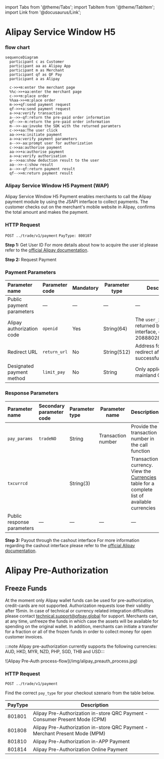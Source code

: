 import Tabs from '@theme/Tabs';
import TabItem from '@theme/TabItem';
import Link from '@docusaurus/Link';

# Alipay Service Window H5

### flow chart

```mermaid
sequenceDiagram
  participant c as Customer
  participant aa as Alipay App 
  participant m as Merchant
  participant qf as QF Pay
  participant a as Alipay
  
  c->>+m:enter the merchant page
  %%c->>+aa:enter the merchant page
  c->>+m:place order
  %%aa->>+m:place order
  m->>+qf:send payment request
  qf->>+a:send payment request
  a->>a:verify transaction
  a-->>-qf:return the pre-paid order information
  qf-->>-m:return the pre-paid order information
  m-->>-aa:invoke the SDK with the returned paramters
  c->>+aa:The user click
  aa->>+a:initiate payment
  a->>a:verify payment parameters
  a-->>-aa:prompt user for authorization
  c->>aa:authorise payment
  aa->>+a:authorise payment
  a->>a:verify authorisation
  a-->>aa:show deduction result to the user
  aa-->>-c:show result
  a-->>-qf:return payment result
  qf-->>m:return payment result
```

### Alipay Service Window H5 Payment (WAP)

Alipay Service Window H5 Payment enables merchants to call the Alipay payment module by using the JSAPI interface to collect payments. The customer checks out on the merchant's mobile website in Alipay, confirms the total amount and makes the payment.

### HTTP Request

`POST ../trade/v1/payment` `PayType: 800107`

**Step 1:** Get User ID
For more details about how to acquire the user id please refer to the [official Alipay documentation](https://docs.open.alipay.com/289/105656).

**Step 2:** Request Payment

### Payment Parameters

|Parameter name | Parameter code | Mandatory | Parameter type | Description |
|:----    |:---|:----- |-----   |----   |
|Public payment parameters |—  |— |—   |—   |
|Alipay authorization code|`openid`   |Yes  | String(64) |The `user_id` is returned by the interface, e.g. 2088802811715388 |
|Redirect URL | `return_url` | No | String(512) | Address for user redirect after successful payment |
|Designated payment method |`limit_pay`  |No |String   |Only applicable for mainland China   |

### Response Parameters

|Parameter name | Secondary parameter code | Parameter type | Parameter name | Description |
|:----    |:---|:----- |-----   |----   |
|`pay_params`|`tradeNO`   |String  | Transaction number| Provide the transaction number in the call function |
|`txcurrcd`  |  |  String(3) |   | Transaction currency. View the [Currencies](#currencies) table for a complete list of available currencies |
|Public response parameters |—  |— |—   |—   |

**Step 3:** Payout through the cashout interface
For more information regarding the cashout interface please refer to the [official Alipay documentation](https://docs.open.alipay.com/common/105591).

# Alipay Pre-Authorization

## Freeze Funds

At the moment only Alipay wallet funds can be used for pre-authorization, credit-cards are not supported. Authorization requests lose their validity after 15min. In case of technical or currency related integration difficulties please contact technical.support@qfpay.global for support. Merchants can, at any time, unfreeze the funds in which case the assets will be available for spending on the original wallet. In addition, merchants can initiate a transfer for a fraction or all of the frozen funds in order to collect money for open customer invoices.

:::note Alipay pre-authorization currently supports the following currencies: AUD, HKD, MYR, NZD, PHP, SGD, THB and USD:::

<Link href="/img/alipay_preauth_process.jpg" target="_blank">![Alipay Pre-Auth process-flow](/img/alipay_preauth_process.jpg)</Link> 

### HTTP Request

`POST ../trade/v1/payment` <br/>

Find the correct `pay_type` for your checkout szenario from the table below.

PayType | Description 
--------- | ------- 
801801 | Alipay Pre-Authorization in-store QRC Payment - Consumer Present Mode (CPM)
801808 | Alipay Pre-Authorization in-store QRC Payment - Merchant Present Mode (MPM)  
801810 | Alipay Pre-Authorization in-APP Payment
801814 | Alipay Pre-Authorization Online Payment